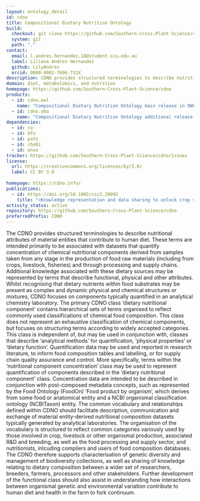 ```yaml
---
layout: ontology_detail
id: cdno
title: Compositional Dietary Nutrition Ontology
build:
  checkout: git clone https://github.com/Southern-Cross-Plant-Science/cdno.git
  system: git
  path: "."
contact:
  email: l.andres.hernandez.18@student.scu.edu.au
  label: Liliana Andres Hernandez
  github: LilyAndres
  orcid: 0000-0002-7696-731X
description: CDNO provides structured terminologies to describe nutritional attributes of material entities that contribute to human diet.
domain: diet, metabolomics, and nutrition
homepage: https://github.com/Southern-Cross-Plant-Science/cdno
products:
  - id: cdno.owl
    name: "Compositional Dietary Nutrition Ontology main release in OWL format"
  - id: cdno.obo
    name: "Compositional Dietary Nutrition Ontology additional release in OBO format"
dependencies:
  - id: ro
  - id: bfo
  - id: pato
  - id: chebi
  - id: envo
tracker: https://github.com/Southern-Cross-Plant-Science/cdno/issues
license:
  url: https://creativecommons.org/licenses/by/3.0/
  label: CC BY 3.0
  
homepage: https://cdno.info/
publications: 
  - id: https://doi.org/10.1002/csc2.20092
    title: "<Knowledge representation and data sharing to unlock crop variation for nutritional food security>"
activity_status: active
repository: https://github.com/Southern-Cross-Plant-Science/cdno
preferredPrefix: CDNO
---
```


The CDNO provides structured terminologies to describe nutritional attributes of material entities that contribute to human diet. These terms are intended primarily to be associated with datasets that quantify concentration of chemical nutritional components derived from samples taken from any stage in the production of food raw materials (including from crops, livestock, fisheries) and through processing and supply chains. Additional knowledge associated with these dietary sources may be represented by terms that describe functional, physical and other attributes. 
Whilst recognising that dietary nutrients within food substrates may be present as complex and dynamic physical and chemical structures or mixtures, CDNO focuses on components typically quantified in an analytical chemistry laboratory. The primary CDNO class ‘dietary nutritional component’ contains hierarchical sets of terms organised to reflect commonly used classifications of chemical food composition. This class does not represent an exhaustive classification of chemical components, but focuses on structuring terms according to widely accepted categories. This class is independent of, but may be used in conjunction with, classes that describe ‘analytical methods’ for quantification, ‘physical properties’ or ‘dietary function’. Quantification data may be used and reported in research literature, to inform food composition tables and labelling, or for supply chain quality assurance and control. 
More specifically, terms within the ‘nutritional component concentration’ class may be used to represent quantification of components described in the ‘dietary nutritional component’ class. Concentration data are intended to be described in conjunction with post-composed metadata concepts, such as represented by the Food Ontology (FoodOn) ‘Food product by organism’, which derives from some food or anatomical entity and a NCBI organismal classification ontology (NCBITaxon) entity. 
The common vocabulary and relationships defined within CDNO should facilitate description, communication and exchange of material entity-derived nutritional composition datasets typically generated by analytical laboratories. The organisation of the vocabulary is structured to reflect common categories variously used by those involved in crop, livestock or other organismal production, associated R&D and breeding, as well as the food processing and supply sector, and nutritionists, inlcuding compilers and users of food composition databases. The CDNO therefore supports characterisation of genetic diversity and management of biodiversity collections, as well as sharing of knowledge relating to dietary composition between a wider set of researchers, breeders, farmers, processors and other stakeholders. Further development of the functional class should also assist in understanding how interactions between organismal genetic and environmental variation contribute to human diet and health in the farm to fork continuum.
